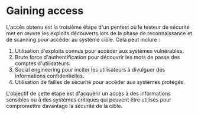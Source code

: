 # Gaining access

L'accès obtenu est la troisième étape d'un pentest où le testeur de sécurité met en œuvre les exploits découverts lors de la phase de reconnaissance et de scanning pour accéder au système cible. Cela peut inclure :

1. Utilisation d'exploits connus pour accéder aux systèmes vulnérables.
2. Brute force d'authentification pour découvrir les mots de passe des comptes d'utilisateurs.
3. Social engineering pour inciter les utilisateurs à divulguer des informations confidentielles.
4. Utilisation de failles de sécurité pour accéder aux systèmes protégés.

L'objectif de cette étape est d'acquérir un accès à des informations sensibles ou à des systèmes critiques qui peuvent être utilisés pour compromettre davantage la sécurité de la cible.
